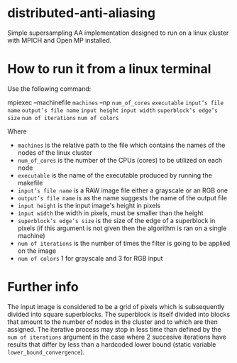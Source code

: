 # distributed-anti-aliasing
Simple supersampling AA implementation designed to run on a linux cluster with MPICH and Open MP installed.
# How to run it from a linux terminal
Use the following command:

mpiexec –machinefile `machines` –np `num_of_cores` `executable` `input’s file name` `output’s file name` `input height` `input width` `superblock’s edge’s size` `num of iterations` `num of colors`

Where
- `machines` is the relative path to the file which contains the names of the nodes of the linux cluster
- `num_of_cores` is the number of the CPUs (cores) to be utilized on each node
- `executable` is the name of the executable produced by running the makefile
- `input’s file name` is a RAW image file either a grayscale or an RGB one
- `output’s file name` is as the name suggests the name of the output file
- `input height` is the input image's height in pixels
- `input width` the width in pixels, must be smaller than the height
- `superblock’s edge’s size` is the size of the edge of a superblock in pixels (if this argument is not given then the algorithm is ran on a single machine)
- `num of iterations` is the number of times the filter is going to be applied on the image
- `num of colors` 1 for grayscale and 3 for RGB input

# Further info
The input image is considered to be a grid of pixels which is subsequently divided into square superblocks. The superblock is itself divided into blocks that amount to the number of nodes in the cluster and to which are then assigned. The iterative process may stop in less time than defined by the `num of iterations` argument in the case where 2 succesive iterations have results that differ by less than a hardcoded lower bound (static variable `lower_bound_convergence`).
